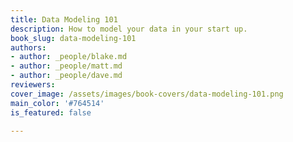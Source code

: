 ```yaml
---
title: Data Modeling 101
description: How to model your data in your start up.
book_slug: data-modeling-101
authors:
- author: _people/blake.md
- author: _people/matt.md
- author: _people/dave.md
reviewers:
cover_image: /assets/images/book-covers/data-modeling-101.png
main_color: '#764514'
is_featured: false

---
```

